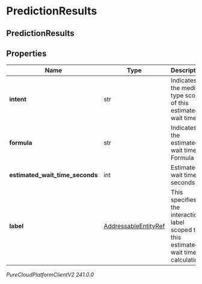 # PredictionResults

## PredictionResults

## Properties

|Name | Type | Description | Notes|
|------------ | ------------- | ------------- | -------------|
| **intent** | str | Indicates the media type scope of this estimated wait time | [optional] |
| **formula** | str | Indicates the estimated wait time Formula | |
| **estimated_wait_time_seconds** | int | Estimated wait time in seconds | |
| **label** | [AddressableEntityRef](AddressableEntityRef) | This specifies the interaction label scoped to this estimated wait time calculation | [optional] |



_PureCloudPlatformClientV2 241.0.0_
